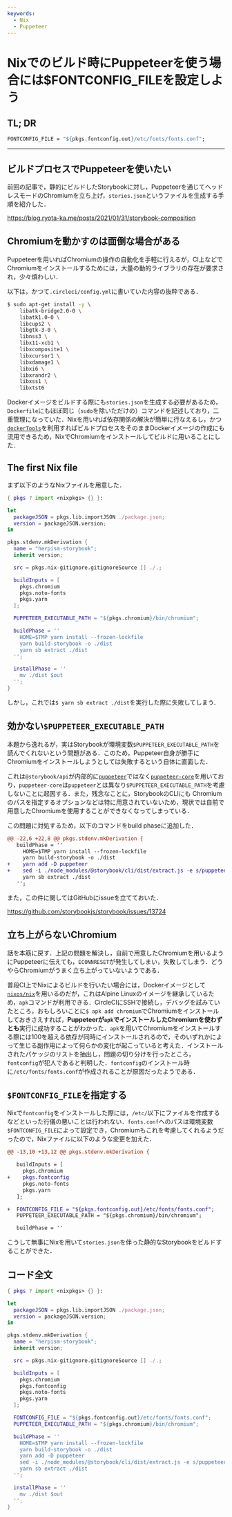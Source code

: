 ```yaml
---
keywords:
  - Nix
  - Puppeteer
---
```


# Nixでのビルド時にPuppeteerを使う場合には$FONTCONFIG_FILEを設定しよう

## TL; DR

```nix
FONTCONFIG_FILE = "${pkgs.fontconfig.out}/etc/fonts/fonts.conf";
```

---

## ビルドプロセスでPuppeteerを使いたい

前回の記事で，静的にビルドしたStorybookに対し，Puppeteerを通じてヘッドレスモードのChromiumを立ち上げ，`stories.json`というファイルを生成する手順を紹介した．

https://blog.ryota-ka.me/posts/2021/01/31/storybook-composition

## Chromiumを動かすのは面倒な場合がある

Puppeteerを用いればChromiumの操作の自動化を手軽に行えるが，CI上などでChromiumをインストールするためには，大量の動的ライブラリの存在が要求され，少々煩わしい．

以下は，かつて`.circleci/config.yml`に書いていた内容の抜粋である．

```sh
$ sudo apt-get install -y \
    libatk-bridge2.0-0 \
    libatk1.0-0 \
    libcups2 \
    libgtk-3-0 \
    libnss3 \
    libx11-xcb1 \
    libxcomposite1 \
    libxcursor1 \
    libxdamage1 \
    libxi6 \
    libxrandr2 \
    libxss1 \
    libxtst6
```

Dockerイメージをビルドする際にも`stories.json`を生成する必要があるため，`Dockerfile`にもほぼ同じ（`sudo`を除いただけの）コマンドを記述しており，二重管理になっていた．Nixを用いれば依存関係の解決が簡単に行なえるし，かつ[`dockerTools`](https://nixos.org/manual/nixpkgs/unstable/#sec-pkgs-dockerTools)を利用すればビルドプロセスをそのままDockerイメージの作成にも流用できるため，NixでChromiumをインストールしてビルドに用いることにした．

## The first Nix file

まず以下のようなNixファイルを用意した．

```nix filename=default.nix
{ pkgs ? import <nixpkgs> {} }:

let
  packageJSON = pkgs.lib.importJSON ./package.json;
  version = packageJSON.version;
in

pkgs.stdenv.mkDerivation {
  name = "herpism-storybook";
  inherit version;

  src = pkgs.nix-gitignore.gitignoreSource [] ./.;

  buildInputs = [
    pkgs.chromium
    pkgs.noto-fonts
    pkgs.yarn
  ];

  PUPPETEER_EXECUTABLE_PATH = "${pkgs.chromium}/bin/chromium";

  buildPhase = ''
    HOME=$TMP yarn install --frozen-lockfile
    yarn build-storybook -o ./dist
    yarn sb extract ./dist
  '';

  installPhase = ''
    mv ./dist $out
  '';
}
```

しかし，これでは`$ yarn sb extract ./dist`を実行した際に失敗してしまう．

## 効かない`$PUPPETEER_EXECUTABLE_PATH`

本題から逸れるが，実はStorybookが環境変数`$PUPPETEER_EXECUTABLE_PATH`を読んでくれないという問題がある．このため，Puppeteer自身が勝手にChromiumをインストールしようとしては失敗するという自体に直面した．

これは`@storybook/api`が内部的に[`puppeteer`](https://www.npmjs.com/package/puppeteer)ではなく[`puppeteer-core`](https://www.npmjs.com/package/puppeteer)を用いており，`puppeteer-core`は`puppeteer`とは異なり`$PUPPETEER_EXECUTABLE_PATH`を考慮しないことに起因する．また，残念なことに，StorybookのCLIにも Chromiumのパスを指定するオプションなどは特に用意されていないため，現状では自前で用意したChromiumを使用することができなくなってしまっている．

この問題に対処するため，以下のコマンドをbuild phaseに追加した．

```diff filename=default.nix
@@ -22,6 +22,8 @@ pkgs.stdenv.mkDerivation {
   buildPhase = ''
     HOME=$TMP yarn install --frozen-lockfile
     yarn build-storybook -o ./dist
+    yarn add -D puppeteer
+    sed -i ./node_modules/@storybook/cli/dist/extract.js -e s/puppeteer-core/puppeteer/
     yarn sb extract ./dist
   '';
```

また，この件に関してはGitHubにissueを立てておいた．

https://github.com/storybookjs/storybook/issues/13724

## 立ち上がらないChromium

話を本筋に戻す．上記の問題を解決し，自前で用意したChromiumを用いるようにPuppeteerに伝えても，`ECONNRESET`が発生してしまい，失敗してしまう．どうやらChromiumがうまく立ち上がっていないようである．

普段CI上でNixによるビルドを行いたい場合には，Dockerイメージとして[`nixos/nix`](https://hub.docker.com/r/nixos/nix)を用いるのだが，これはAlpine Linuxのイメージを継承しているため，`apk`コマンドが利用できる．CircleCIにSSHで接続し，デバッグを試みていたところ，おもしろいことに`$ apk add chromium`でChromiumをインストールしておきさえすれば，**Puppeteerが`apk`でインストールしたChromiumを使わずとも**実行に成功することがわかった．`apk`を用いてChromiumをインストールする際には100を超える依存が同時にインストールされるので，そのいずれかによって生じる副作用によって何らかの変化が起こっていると考えた．インストールされたパケッジのリストを抽出し，問題の切り分けを行ったところ，`fontconfig`が犯人であると判明した．`fontconfig`のインストール時に`/etc/fonts/fonts.conf`が作成されることが原因だったようである．

## `$FONTCONFIG_FILE`を指定する

Nixで`fontconfig`をインストールした際には，`/etc/`以下にファイルを作成するなどといった行儀の悪いことは行われない．`fonts.conf`へのパスは環境変数`$FONTCONFIG_FILE`によって設定でき，Chromiumもこれを考慮してくれるようだったので，Nixファイルに以下のような変更を加えた．

```diff filename=default.nix
@@ -13,10 +13,12 @@ pkgs.stdenv.mkDerivation {

   buildInputs = [
     pkgs.chromium
+    pkgs.fontconfig
     pkgs.noto-fonts
     pkgs.yarn
   ];

+  FONTCONFIG_FILE = "${pkgs.fontconfig.out}/etc/fonts/fonts.conf";
   PUPPETEER_EXECUTABLE_PATH = "${pkgs.chromium}/bin/chromium";

   buildPhase = ''
```

こうして無事にNixを用いて`stories.json`を伴った静的なStorybookをビルドすることができた．

## コード全文

```nix filename=default.nix
{ pkgs ? import <nixpkgs> {} }:

let
  packageJSON = pkgs.lib.importJSON ./package.json;
  version = packageJSON.version;
in

pkgs.stdenv.mkDerivation {
  name = "herpism-storybook";
  inherit version;

  src = pkgs.nix-gitignore.gitignoreSource [] ./.;

  buildInputs = [
    pkgs.chromium
    pkgs.fontconfig
    pkgs.noto-fonts
    pkgs.yarn
  ];

  FONTCONFIG_FILE = "${pkgs.fontconfig.out}/etc/fonts/fonts.conf";
  PUPPETEER_EXECUTABLE_PATH = "${pkgs.chromium}/bin/chromium";

  buildPhase = ''
    HOME=$TMP yarn install --frozen-lockfile
    yarn build-storybook -o ./dist
    yarn add -D puppeteer
    sed -i ./node_modules/@storybook/cli/dist/extract.js -e s/puppeteer-core/puppeteer/
    yarn sb extract ./dist
  '';

  installPhase = ''
    mv ./dist $out
  '';
}
```
